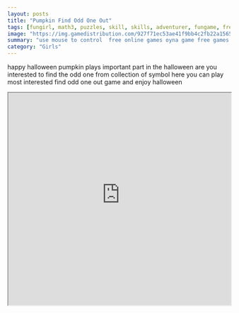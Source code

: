 ```yaml
---
layout: posts
title: "Pumpkin Find Odd One Out"
tags: [fungirl, math3, puzzles, skill, skills, adventurer, fungame, free, online, games, oyna, game, free, games, play, play, games]
image: "https://img.gamedistribution.com/927f71ec53ae41f9bb4c2fb22a156509-512x384.jpeg"
summary: "use mouse to control  free online games oyna game free games play play games"
category: "Girls"
---
```


happy halloween pumpkin plays important part in the halloween are you interested to find the odd one from collection of symbol here you can play most interested find odd one out game and enjoy halloween

<iframe width="100%" height="480px;" src="https://html5.gamedistribution.com/927f71ec53ae41f9bb4c2fb22a156509/"></iframe>